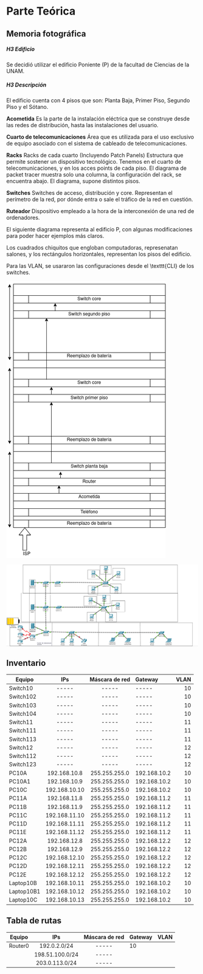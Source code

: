 Parte Teórica
=============

Memoria fotográfica
-------------------

##### H3 Edificio
Se decidió utilizar el edificio Poniente (P) de la facultad de Ciencias de la
UNAM.

##### H3 Descripción
El edificio cuenta con 4 pisos que son: Planta Baja, Primer Piso, Segundo Piso y
el Sótano.

**Acometida**  Es la parte de la instalación eléctrica que se construye desde las
redes de distribución, hasta las instalaciones del usuario.

**Cuarto de telecomunicaciones** Área que es utilizada para el uso exclusivo de
equipo asociado  con el sistema de cableado de telecomunicaciones.

**Racks** Racks de cada cuarto (Incluyendo Patch Panels) Estructura que
permite sostener un dispositivo tecnológico. Tenemos en el cuarto de
telecomunicaciones, y en los acces points de cada piso. El diagrama de packet
tracer muestra solo una columna, la configuración del rack, se encuentra abajo.
El diagrama, supone distintos pisos.

**Switches** Switches de acceso, distribución y core. Representan el perímetro
de la red, por dónde entra o sale el tráfico de la red en cuestión.

**Ruteador** Dispositivo empleado a la hora de la interconexión de una red de
ordenadores.

El siguiente diagrama representa al edificio P, con algunas modificaciones para
poder hacer ejemplos más claros.

Los cuadrados chiquitos que engloban computadoras, represenatan salones, y los
rectángulos horizontales, representan los pisos del edificio.

Para las VLAN, se usararon las configuraciones desde el \texttt{CLI} de los
switches.

![alt text](https://github.com/mildewyPrawn/redes/blob/master/rackP.png "Rack")

![alt text](https://github.com/mildewyPrawn/redes/blob/master/nuevoP.png "Diagrama")

Inventario
----------

|Equipo | IPs | Máscara de red | Gateway | VLAN |
| ----- |:---:|:--------------:|:--------| ----:|
Switch10 | -----  | ----- | ----- | 10
Switch102| -----  | ----- | ----- | 10
Switch103| -----  | ----- | ----- | 10
Switch104| -----  | ----- | ----- | 10
Switch11 | -----  | ----- | ----- | 11
Switch111| -----  | ----- | ----- | 11
Switch113| -----  | ----- | ----- | 11
Switch12 | -----  | ----- | ----- | 12
Switch112| -----  | ----- | ----- | 12
Switch123| -----  | ----- | ----- | 12
PC10A  | 192.168.10.8  | 255.255.255.0 | 192.168.10.2 | 10 
PC10A1 | 192.168.10.9  | 255.255.255.0 | 192.168.10.2 | 10
PC10C  | 192.168.10.10 | 255.255.255.0 | 192.168.10.2 | 10
PC11A  | 192.168.11.8  | 255.255.255.0 | 192.168.11.2 | 11
PC11B  | 192.168.11.9  | 255.255.255.0 | 192.168.11.2 | 11
PC11C  | 192.168.11.10 | 255.255.255.0 | 192.168.11.2 | 11
PC11D  | 192.168.11.11 | 255.255.255.0 | 192.168.11.2 | 11
PC11E  | 192.168.11.12 | 255.255.255.0 | 192.168.11.2 | 11
PC12A  | 192.168.12.8  | 255.255.255.0 | 192.168.12.2 | 12
PC12B  | 192.168.12.9  | 255.255.255.0 | 192.168.12.2 | 12
PC12C  | 192.168.12.10 | 255.255.255.0 | 192.168.12.2 | 12
PC12D  | 192.168.12.11 | 255.255.255.0 | 192.168.12.2 | 12
PC12E  | 192.168.12.12 | 255.255.255.0 | 192.168.12.2 | 12
Laptop10B  | 192.168.10.11 | 255.255.255.0 | 192.168.10.2 | 10
Laptop10B1  | 192.168.10.12 | 255.255.255.0 | 192.168.10.2 | 10
Laptop10C  | 192.168.10.13 | 255.255.255.0 | 192.168.10.2 | 10
    
Tabla de rutas
--------------

|Equipo | IPs | Máscara de red | Gateway | VLAN |
| ----- |:---:|:--------------:|:--------| ----:|
|Router0 | 192.0.2.0/24 | ----- | 10 |
| | 198.51.100.0/24 | ----- |  |
| | 203.0.113.0/24 | ----- |  |
